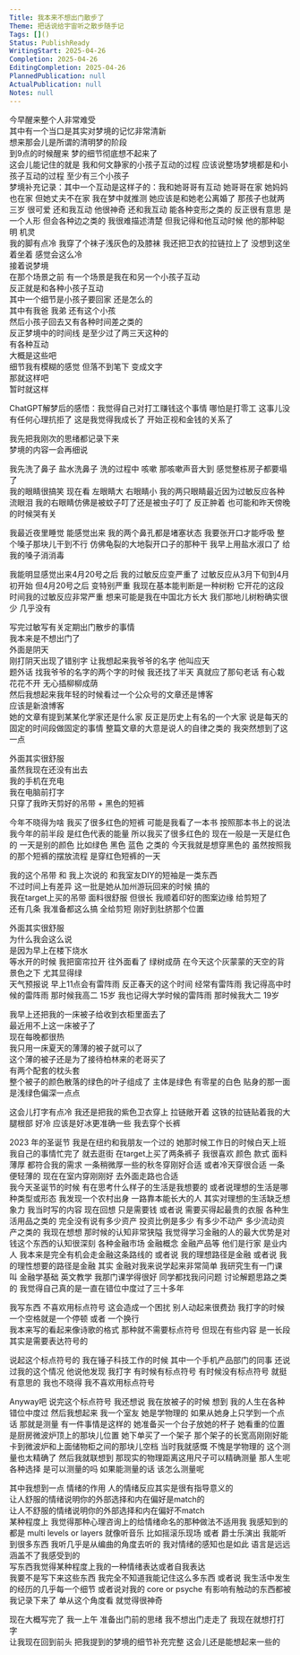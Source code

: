 ```yaml
---    
Title: 我本来不想出门散步了    
Theme: 把话说给宇宙听之散步随手记    
Tags: []()    
Status: PublishReady    
WritingStart: 2025-04-26    
Completion: 2025-04-26    
EditingCompletion: 2025-04-26    
PlannedPublication: null    
ActualPublication: null    
Notes: null    
---    
```

今早醒来整个人非常难受    
其中有一个当口是其实对梦境的记忆非常清新    
想来那会儿是所谓的清明梦的阶段    
到9点的时候醒来 梦的细节彻底想不起来了    
这会儿能记住的就是 我和何文静家的小孩子互动的过程 应该说整场梦境都是和小孩子互动的过程 至少有三个小孩子    
梦境补充记录：其中一个互动是这样子的：我和她哥哥有互动 她哥哥在家 她妈妈也在家 但她丈夫不在家 我在梦中就推测 她应该是和她老公离婚了 那孩子也就两三岁 很可爱 还和我互动  他很神奇 还和我互动 能各种变形之类的 反正很有意思 是一个人形 但会各种边之类的 我很难描述清楚 但我记得和他互动时候 他的那种聪明 机灵     
我的脚有点冷 我穿了个袜子浅灰色的及膝袜 我还把卫衣的拉链拉上了 没想到这坐着坐着 感觉会这么冷    
接着说梦境    
在那个场景之前 有一个场景是我在和另一个小孩子互动    
反正就是和各种小孩子互动    
其中一个细节是小孩子要回家 还是怎么的    
其中有我爸 我弟 还有这个小孩     
然后小孩子回去又有各种时间差之类的     
反正梦境中的时间线 是至少过了两三天这种的    
有各种互动    
大概是这些吧    
细节我有模糊的感觉 但落不到笔下 变成文字     
那就这样吧    
暂时就这样    
    
ChatGPT解梦后的感悟：我觉得自己对打工赚钱这个事情 哪怕是打零工 这事儿没有任何心理抗拒了 这是我觉得我成长了 开始正视和金钱的关系了    
    
我先把我刚次的思绪都记录下来    
梦境的内容一会再细说    
    
我先洗了鼻子 盐水洗鼻子 洗的过程中 咳嗽 那咳嗽声音大到 感觉整栋房子都要塌了    
我的眼睛很搞笑 现在看 左眼睛大 右眼睛小 我的两只眼睛最近因为过敏反应各种流眼泪 我的右眼睛仿佛是被蚊子叮了还是被虫子叮了 反正肿着 也可能和昨天傍晚的时候哭有关    
    
我最近夜里睡觉 能感觉出来 我的两个鼻孔都是堵塞状态 我要张开口才能呼吸 整个嗓子那块儿干到不行 仿佛龟裂的大地裂开口子的那种干 我早上用盐水淑口了 给我的嗓子消消毒    
    
我能明显感觉出来4月20号之后 我的过敏反应变严重了 过敏反应从3月下旬到4月初开始 但4月20号之后 变特别严重 我现在基本能判断是一种树粉 它开花的这段时间我的过敏反应非常严重 想来可能是我在中国北方长大 我们那地儿树粉确实很少 几乎没有    
    
写完过敏写有关定期出门散步的事情    
我本来是不想出门了    
外面是阴天    
刚打阴天出现了错别字 让我想起来我爷爷的名字 他叫应天    
题外话 找我爷爷的名字的两个字的时候 我还找了半天 真就应了那句老话 有心栽花花不开 无心插柳柳成荫    
然后我想起来我年轻的时候看过一个公众号的文章还是博客    
应该是新浪博客    
她的文章有提到某某化学家还是什么家 反正是历史上有名的一个大家 说是每天的固定的时间段做固定的事情 整篇文章的大意是说人的自律之类的 我突然想到了这一点    
    
外面其实很舒服    
虽然我现在还没有出去    
我的手机在充电    
我在电脑前打字    
只穿了我昨天剪好的吊带 + 黑色的短裤    
    
今年不晓得为啥 我买了很多红色的短裤 可能是我看了一本书 按照那本书上的说法 我今年的前半段 是红色代表的能量 所以我买了很多红色的 现在一般是一天是红色的 一天是别的颜色 比如绿色 黑色 蓝色 之类的 今天我就是想穿黑色的 虽然按照我的那个短裤的摆放流程 是穿红色短裤的一天    
    
我的这个吊带 和 我上次说的 和我室友DIY的短袖是一类东西    
不过时间上有差异 这一批是她从加州游玩回来的时候 搞的    
我在target上买的吊带 面料很舒服  但很长 我顺着印好的图案边缘 给剪短了     
还有几条 我准备都这么搞 全给剪短 刚好到肚脐那个位置    
    
外面其实很舒服    
为什么我会这么说    
是因为早上在楼下烧水    
等水开的时候 我把窗帘拉开 往外面看了 绿树成荫 在今天这个灰蒙蒙的天空的背景色之下 尤其显得绿     
天气预报说 早上11点会有雷阵雨 反正春天的这个时间 经常有雷阵雨 我记得高中时候的雷阵雨 那时候我高二 15岁 我也记得大学时候的雷阵雨 那时候我大二 19岁    
    
我早上还把我的一床被子给收到衣柜里面去了    
最近用不上这一床被子了    
现在每晚都很热    
我只用一床夏天的薄薄的被子就可以了    
这个薄的被子还是为了接待柏林来的老哥买了    
有两个配套的枕头套    
整个被子的颜色散落的绿色的叶子组成了 主体是绿色 有零星的白色 贴身的那一面是浅绿色偏深一点点    
    
这会儿打字有点冷 我还是把我的紫色卫衣穿上 拉链敞开着 这铁的拉链贴着我的大腿根部 好冷 应该是好冰更准确一些 我去穿个长裤    
    
2023 年的圣诞节 我是在纽约和我朋友一个过的 她那时候工作日的时候白天上班 我自己的事情忙完了 就去逛街 在target上买了两条裤子 我很喜欢 颜色 款式 面料薄厚 都符合我的需求 一条稍微厚一些的秋冬穿刚好合适 或者冷天穿很合适 一条便轻薄的 现在在室内穿刚刚好 去外面走路也合适     
我今天圣诞节的时候 有在思考什么样子的生活是我想要的 或者说理想的生活是哪种类型或形态 我发现一个农村出身 一路靠本能长大的人 其实对理想的生活缺乏想象力 我当时写的内容 现在回想 只是需要钱 或者说 需要买得起最贵的衣服 各种生活用品之类的 完全没有说有多少资产 投资比例是多少 有多少不动产 多少流动资产之类的 我现在想想 那时候的认知非常狭隘 我觉得学习金融的人的最大优势是对钱这个东西的认知很深刻 各种金融市场 金融概念 金融产品等 他们是行家 是业内人 我本来是完全有机会走金融这条路线的 或者说 我的理想路径是金融 或者说 我的理性想要的路径是金融 其实 金融对我来说学起来非常简单 我研究生有一门课 叫 金融学基础 英文教学 我那门课学得很好 同学都找我问问题 讨论解题思路之类的 我觉得自己真的是一直在错位中度过了三十多年     
    
我写东西 不喜欢用标点符号 这会造成一个困扰 别人动起来很费劲 我打字的时候一个空格就是一个停顿 或者 一个换行     
我本来写的看起来像诗歌的格式 那种就不需要标点符号 但现在有些内容 是一长段 其实是需要表达符号的    
    
说起这个标点符号的 我在锤子科技工作的时候 其中一个手机产品部门的同事 还说过我的这个情况 他说他发现 我打字 有时候有标点符号 有时候没有标点符号 就挺有意思的 我也不晓得 我不喜欢用标点符号    
    
Anyway吧 说完这个标点符号 我还想说 我在放被子的时候 想到 我的人生在各种错位中度过 然后我想起来 我一个室友 她是学物理的 如果从她身上只学到一个点话 那就是测量 有一件事情是这样的 她准备买一个台子放她的杯子 她看重的位置是厨房微波炉顶上的那块儿位置 她下单买了一个架子 那个架子的长宽高刚刚好能卡到微波炉和上面储物柜之间的那块儿空档 当时我就感慨 不愧是学物理的 这个测量也太精确了 然后我就联想到 那现实的物理距离这用尺子可以精确测量 那人生呢 各种选择 是可以测量的吗 如果能测量的话 该怎么测量呢    
    
其中我想到一点 情绪的作用 人的情绪反应其实是很有指导意义的    
让人舒服的情绪说明你的外部选择和内在偏好是match的    
让人不舒服的情绪说明你的外部选择和内在偏好不match    
某种程度上 我觉得那种心理咨询上的给情绪命名的那种做法不适用我 我感知到的都是 multi levels or layers 就像听音乐 比如摇滚乐现场 或者 爵士乐演出 我能听到很多东西 我听几乎是从编曲的角度去听的 我对情绪的感知也是如此 语言是远远涵盖不了我感受到的    
写东西我觉得某种程度上我的一种情绪表达或者自我表达    
我要不是写下来这些东西 我完全不知道我能记住这么多东西 或者说 我生活中发生的经历的几乎每一个细节 或者说对我的 core or psyche 有影响有触动的东西都被我记录下来了 单从这个角度看 就觉得很神奇    
    
现在大概写完了 我一上午 准备出门前的思绪 我不想出门走走了 我现在就想打打字     
让我现在回到前头 把我提到的梦境的细节补充完整 这会儿还是能想起来一些的     
    